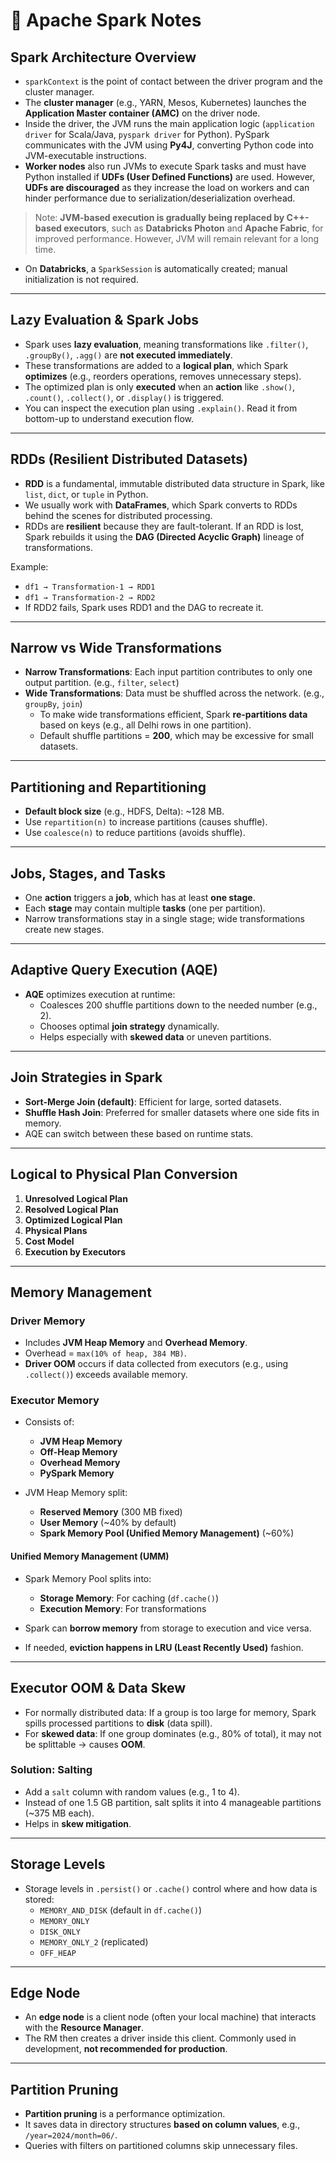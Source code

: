 # 🧠 Apache Spark Notes

## Spark Architecture Overview

- `sparkContext` is the point of contact between the driver program and the cluster manager.
- The **cluster manager** (e.g., YARN, Mesos, Kubernetes) launches the **Application Master container (AMC)** on the driver node.
- Inside the driver, the JVM runs the main application logic (`application driver` for Scala/Java, `pyspark driver` for Python). PySpark communicates with the JVM using **Py4J**, converting Python code into JVM-executable instructions.
- **Worker nodes** also run JVMs to execute Spark tasks and must have Python installed if **UDFs (User Defined Functions)** are used. However, **UDFs are discouraged** as they increase the load on workers and can hinder performance due to serialization/deserialization overhead.

> Note: **JVM-based execution is gradually being replaced by C++-based executors**, such as **Databricks Photon** and **Apache Fabric**, for improved performance. However, JVM will remain relevant for a long time.

- On **Databricks**, a `SparkSession` is automatically created; manual initialization is not required.

---

## Lazy Evaluation & Spark Jobs

- Spark uses **lazy evaluation**, meaning transformations like `.filter()`, `.groupBy()`, `.agg()` are **not executed immediately**.
- These transformations are added to a **logical plan**, which Spark **optimizes** (e.g., reorders operations, removes unnecessary steps).
- The optimized plan is only **executed** when an **action** like `.show()`, `.count()`, `.collect()`, or `.display()` is triggered.
- You can inspect the execution plan using `.explain()`. Read it from bottom-up to understand execution flow.

---

## RDDs (Resilient Distributed Datasets)

- **RDD** is a fundamental, immutable distributed data structure in Spark, like `list`, `dict`, or `tuple` in Python.
- We usually work with **DataFrames**, which Spark converts to RDDs behind the scenes for distributed processing.
- RDDs are **resilient** because they are fault-tolerant. If an RDD is lost, Spark rebuilds it using the **DAG (Directed Acyclic Graph)** lineage of transformations.

Example:  
- `df1 → Transformation-1 → RDD1`  
- `df1 → Transformation-2 → RDD2`  
- If RDD2 fails, Spark uses RDD1 and the DAG to recreate it.

---

## Narrow vs Wide Transformations

- **Narrow Transformations**: Each input partition contributes to only one output partition. (e.g., `filter`, `select`)
- **Wide Transformations**: Data must be shuffled across the network. (e.g., `groupBy`, `join`)
  - To make wide transformations efficient, Spark **re-partitions data** based on keys (e.g., all Delhi rows in one partition).
  - Default shuffle partitions = **200**, which may be excessive for small datasets.

---

## Partitioning and Repartitioning

- **Default block size** (e.g., HDFS, Delta): ~128 MB.
- Use `repartition(n)` to increase partitions (causes shuffle).
- Use `coalesce(n)` to reduce partitions (avoids shuffle).

---

## Jobs, Stages, and Tasks

- One **action** triggers a **job**, which has at least **one stage**.
- Each **stage** may contain multiple **tasks** (one per partition).
- Narrow transformations stay in a single stage; wide transformations create new stages.

---

## Adaptive Query Execution (AQE)

- **AQE** optimizes execution at runtime:
  - Coalesces 200 shuffle partitions down to the needed number (e.g., 2).
  - Chooses optimal **join strategy** dynamically.
  - Helps especially with **skewed data** or uneven partitions.

---

## Join Strategies in Spark

- **Sort-Merge Join (default)**: Efficient for large, sorted datasets.
- **Shuffle Hash Join**: Preferred for smaller datasets where one side fits in memory.
- AQE can switch between these based on runtime stats.

---

## Logical to Physical Plan Conversion

1. **Unresolved Logical Plan**
2. **Resolved Logical Plan**
3. **Optimized Logical Plan**
4. **Physical Plans**
5. **Cost Model**
6. **Execution by Executors**

---

## Memory Management

### Driver Memory

- Includes **JVM Heap Memory** and **Overhead Memory**.
- Overhead = `max(10% of heap, 384 MB)`.
- **Driver OOM** occurs if data collected from executors (e.g., using `.collect()`) exceeds available memory.

### Executor Memory

- Consists of:
  - **JVM Heap Memory**
  - **Off-Heap Memory**
  - **Overhead Memory**
  - **PySpark Memory**

- JVM Heap Memory split:
  - **Reserved Memory** (300 MB fixed)
  - **User Memory** (~40% by default)
  - **Spark Memory Pool (Unified Memory Management)** (~60%)

#### Unified Memory Management (UMM)

- Spark Memory Pool splits into:
  - **Storage Memory**: For caching (`df.cache()`)
  - **Execution Memory**: For transformations

- Spark can **borrow memory** from storage to execution and vice versa.
- If needed, **eviction happens in LRU (Least Recently Used)** fashion.

---

## Executor OOM & Data Skew

- For normally distributed data: If a group is too large for memory, Spark spills processed partitions to **disk** (data spill).
- For **skewed data**: If one group dominates (e.g., 80% of total), it may not be splittable → causes **OOM**.

### Solution: Salting

- Add a `salt` column with random values (e.g., 1 to 4).
- Instead of one 1.5 GB partition, salt splits it into 4 manageable partitions (~375 MB each).
- Helps in **skew mitigation**.

---

## Storage Levels

- Storage levels in `.persist()` or `.cache()` control where and how data is stored:
  - `MEMORY_AND_DISK` (default in `df.cache()`)
  - `MEMORY_ONLY`
  - `DISK_ONLY`
  - `MEMORY_ONLY_2` (replicated)
  - `OFF_HEAP`

---

## Edge Node

- An **edge node** is a client node (often your local machine) that interacts with the **Resource Manager**.
- The RM then creates a driver inside this client. Commonly used in development, **not recommended for production**.

---

## Partition Pruning

- **Partition pruning** is a performance optimization.
- It saves data in directory structures **based on column values**, e.g., `/year=2024/month=06/`.
- Queries with filters on partitioned columns skip unnecessary files.
